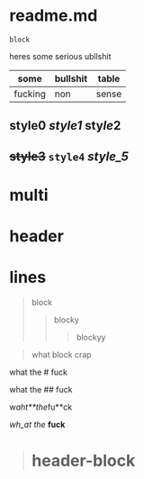 # readme.md
```
block
```

heres some serious ubllshit

some | bullshit | table
---|---|---
fucking | non | sense

## style0 *style1* **sty*le*2**

## ~~style3~~ `style4` _style_5_

# multi
# header
# lines

> block
> > blocky
> > > blockyy


> what
block
crap
>

what the # fuck

what the ## fuck

w*aht**the*fu**ck

_wh_at the_ **fuck**

> # header-block


